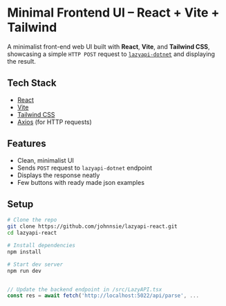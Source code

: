 # Minimal Frontend UI – React + Vite + Tailwind

A minimalist front-end web UI built with **React**, **Vite**, and **Tailwind CSS**, showcasing a simple `HTTP POST` request to [`lazyapi-dotnet`](https://https://github.com/johnnsie/lazyapi-dotnet) and displaying the result.

## Tech Stack

- [React](https://reactjs.org/)
- [Vite](https://vitejs.dev/)
- [Tailwind CSS](https://tailwindcss.com/)
- [Axios](https://axios-http.com/) (for HTTP requests)

## Features

- Clean, minimalist UI
- Sends `POST` request to `lazyapi-dotnet` endpoint
- Displays the response neatly
- Few buttons with ready made json examples

## Setup

```bash
# Clone the repo
git clone https://github.com/johnnsie/lazyapi-react.git
cd lazyapi-react

# Install dependencies
npm install

# Start dev server
npm run dev

```

```js

// Update the backend endpoint in /src/LazyAPI.tsx
const res = await fetch('http://localhost:5022/api/parse', ...

```